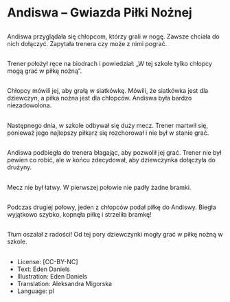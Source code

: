 # Andiswa – Gwiazda Piłki Nożnej

##
Andiswa przyglądała się chłopcom, którzy grali w nogę. Zawsze chciała do nich dołączyć. Zapytała trenera czy może z nimi pograć.

##
Trener położył ręce na biodrach i powiedział: „W tej szkole tylko chłopcy mogą grać w piłkę nożną”.

##
Chłopcy mówili jej, aby grałą w siatkówkę. Mówili, że siatkówka jest dla dziewczyn, a piłka nożna jest dla chłopców. Andiswa była bardzo niezadowolona.

##
Następnego dnia, w szkole odbywał się duży mecz. Trener martwił się, ponieważ jego najlepszy piłkarz się rozchorował i nie był w stanie grać.

##
Andiswa podbiegła do trenera błagając, aby pozwolił jej grać. Trener nie był pewien co robić, ale w końcu zdecydował, aby dziewczynka dołączyła do drużyny.

##
Mecz nie był łatwy. W pierwszej połowie nie padły żadne bramki.

##
Podczas drugiej połowy, jeden z chłopców podał piłkę do Andiswy. Biegła wyjątkowo szybko, kopnęła piłkę i strzeliła bramkę!

##
Tłum oszalał z radości! Od tej pory dziewczynki mogły grać w piłkę nożną w szkole.

##
* License: [CC-BY-NC]
* Text: Eden Daniels
* Illustration: Eden Daniels
* Translation: Aleksandra Migorska
* Language: pl
